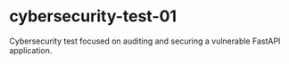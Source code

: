 # cybersecurity-test-01
Cybersecurity test focused on auditing and securing a vulnerable FastAPI application.
